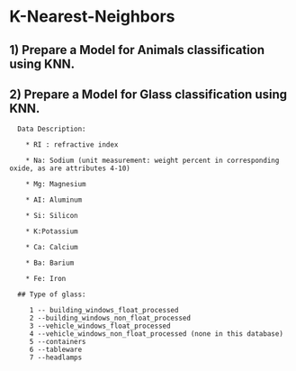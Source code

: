 # K-Nearest-Neighbors

## 1) Prepare a Model for Animals classification using KNN.

## 2) Prepare a Model for Glass classification using KNN.

      Data Description:

        * RI : refractive index

        * Na: Sodium (unit measurement: weight percent in corresponding oxide, as are attributes 4-10)

        * Mg: Magnesium

        * AI: Aluminum

        * Si: Silicon

        * K:Potassium

        * Ca: Calcium

        * Ba: Barium

        * Fe: Iron

      ## Type of glass: 
        
         1 -- building_windows_float_processed
         2 --building_windows_non_float_processed
         3 --vehicle_windows_float_processed
         4 --vehicle_windows_non_float_processed (none in this database)
         5 --containers
         6 --tableware
         7 --headlamps





